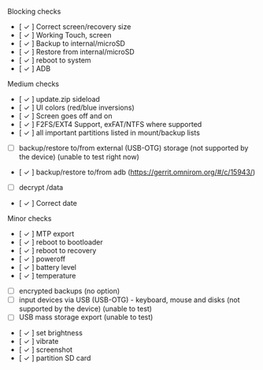 Blocking checks
- [ ✓ ] Correct screen/recovery size
- [ ✓ ] Working Touch, screen
- [ ✓ ] Backup to internal/microSD
- [ ✓ ] Restore from internal/microSD
- [ ✓ ] reboot to system
- [ ✓ ] ADB


Medium checks
- [ ✓ ] update.zip sideload
- [ ✓ ] UI colors (red/blue inversions)
- [ ✓ ] Screen goes off and on
- [ ✓ ] F2FS/EXT4 Support, exFAT/NTFS where supported
- [ ✓ ] all important partitions listed in mount/backup lists
- [ ] backup/restore to/from external (USB-OTG) storage (not supported by the device) (unable to test right now)
- [ ✓ ] backup/restore to/from adb (https://gerrit.omnirom.org/#/c/15943/)
- [ ] decrypt /data
- [ ✓ ] Correct date



Minor checks
- [ ✓ ] MTP export
- [ ✓ ] reboot to bootloader
- [ ✓ ] reboot to recovery
- [ ✓ ] poweroff
- [ ✓ ] battery level
- [ ✓ ] temperature
- [ ] encrypted backups (no option)
- [ ] input devices via USB (USB-OTG) - keyboard, mouse and disks (not supported by the device) (unable to test)
- [ ] USB mass storage export (unable to test)
- [ ✓ ] set brightness
- [ ✓ ] vibrate
- [ ✓ ] screenshot
- [ ✓ ] partition SD card
